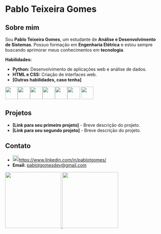 # Pablo Teixeira Gomes

## Sobre mim

Sou **Pablo Teixeira Gomes**, um estudante de **Análise e Desenvolvimento de Sistemas**. Possuo formação em **Engenharia Elétrica** e estou sempre buscando aprimorar meus conhecimentos em **tecnologia**.

**Habilidades:**

* **Python:** Desenvolvimento de aplicações web e análise de dados.
* **HTML e CSS:** Criação de interfaces web.
* **[Outras habilidades, caso tenha]**
  
<img src="https://cdn.jsdelivr.net/gh/devicons/devicon@latest/icons/python/python-original.svg" width="40" height="40" /><img src="https://cdn.jsdelivr.net/gh/devicons/devicon@latest/icons/html5/html5-original.svg" width="40" height="40" /><img src="https://cdn.jsdelivr.net/gh/devicons/devicon@latest/icons/css3/css3-original.svg" width="40" height="40"/><img src="https://cdn.jsdelivr.net/gh/devicons/devicon@latest/icons/javascript/javascript-original.svg" width="40" height="40" /><img src="https://cdn.jsdelivr.net/gh/devicons/devicon@latest/icons/nodejs/nodejs-original.svg" width="40" height="40" /><img src="https://cdn.jsdelivr.net/gh/devicons/devicon@latest/icons/git/git-original.svg" width="40" height="40"/>
<img src="https://cdn.jsdelivr.net/gh/devicons/devicon@latest/icons/github/github-original.svg" width="40" height="40" />





## Projetos

* **[Link para seu primeiro projeto]** - Breve descrição do projeto.
* **[Link para seu segundo projeto]** - Breve descrição do projeto.

## Contato
* <img src="https://cdn.jsdelivr.net/gh/devicons/devicon@latest/icons/linkedin/linkedin-original.svg" width="20" height="20"  />https://www.linkedin.com/in/pablotgomes/  
* **Email:** pablotgomesdev@gmail.com

<div>
<a href="https://github.com/PablotGomesdev">
<img loading="lazy" height="180em" src="https://github-readme-stats.vercel.app/api/top-langs/?username=seu-usuário-aqui&layout=compact&langs_count=7&theme=dracula"/>
<img loading="lazy" height="180em" src="https://github-readme-stats.vercel.app/api?username=seu-usuário-aqui&show_icons=true&theme=dracula&include_all_commits=true&count_private=true"/>
</div>
<!--
**PablotGomesdev/PablotGomesdev** is a ✨ _special_ ✨ repository because its `README.md` (this file) appears on your GitHub profile.

Here are some ideas to get you started:

- 🔭 I’m currently working on ...
- 🌱 I’m currently learning ...
- 👯 I’m looking to collaborate on ...
- 🤔 I’m looking for help with ...
- 💬 Ask me about ...
- 📫 How to reach me: ...
- 😄 Pronouns: ...
- ⚡ Fun fact: ...
-->
![Snake animation](https://github.com/seu-usuário-aqui/PablotGomesdev/blob/output/github-contribution-grid-snake.svg)
